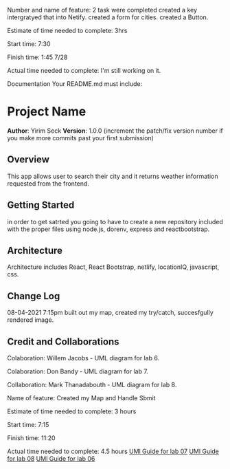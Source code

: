 
Number and name of feature: 
2 task were completed created a key intergratyed that into Netify.
created a form for cities.
created a Button.

Estimate of time needed to complete: 3hrs

Start time: 7:30 

Finish time: 1:45 7/28

Actual time needed to complete: I'm still working on it.


Documentation
Your README.md must include:

# Project Name

**Author**: Yirim Seck
**Version**: 1.0.0 (increment the patch/fix version number if you make more commits past your first submission)

## Overview
This app allows user to search their city and it returns weather information requested from the frontend.

## Getting Started
in order to get satrted you going to have to create a new repository included with the proper files using node.js, dorenv, express and reactbootstrap.

## Architecture
Architecture includes React, React Bootstrap, netlify, locationIQ, javascript, css.

## Change Log

08-04-2021 7:15pm built out my map, created my try/catch, succesfgully rendered image. 

## Credit and Collaborations

Colaboration: Willem Jacobs - UML diagram for lab 6.

Colaboration: Don Bandy - UML diagram for lab 7.

Collaboration: Mark Thanadabouth - UML diagram for lab 8.


Name of feature: Created my Map and Handle Sbmit

Estimate of time needed to complete: 3 hours

Start time: 7:15

Finish time: 11:20

Actual time needed to complete: 4.5 hours
[UMl Guide for lab 07](Lab07-UMLWRRC-1.jpeg)
[UMl Guide for lab 08](lab08_UML.jpeg)
[UMl Guide for lab 06](umlguide.jpeg)

